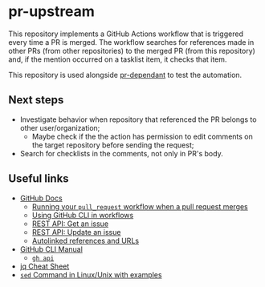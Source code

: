 # pr-upstream

This repository implements a GitHub Actions workflow that is triggered every time a PR is merged. The workflow searches for references made in other PRs (from other repositories) to the merged PR (from this repository) and, if the mention occurred on a tasklist item, it checks that item.

This repository is used alongside [pr-dependant](https://github.com/lucastrschneider/pr-dependant) to test the automation.

## Next steps

- Investigate behavior when repository that referenced the PR belongs to other user/organization;
  - Maybe check if the the action has permission to edit comments on the target repository before sending the request;
- Search for checklists in the comments, not only in PR's body.

## Useful links

- [GitHub Docs](https://docs.github.com/en)
  - [Running your `pull_request` workflow when a pull request merges](https://docs.github.com/en/actions/using-workflows/events-that-trigger-workflows#running-your-pull_request-workflow-when-a-pull-request-merges)
  - [Using GitHub CLI in workflows](https://docs.github.com/en/actions/using-workflows/using-github-cli-in-workflows)
  - [REST API: Get an issue](https://docs.github.com/en/rest/issues/issues?apiVersion=2022-11-28#get-an-issue)
  - [REST API: Update an issue](https://docs.github.com/en/rest/issues/issues?apiVersion=2022-11-28#update-an-issue)
  - [Autolinked references and URLs](https://docs.github.com/en/get-started/writing-on-github/working-with-advanced-formatting/autolinked-references-and-urls)
- [GitHub CLI Manual](https://cli.github.com/manual/)
  - [`gh api`](https://cli.github.com/manual/gh_api)
- [jq Cheat Sheet](https://lzone.de/cheat-sheet/jq)
- [`sed` Command in Linux/Unix with examples](https://www.geeksforgeeks.org/sed-command-in-linux-unix-with-examples/)